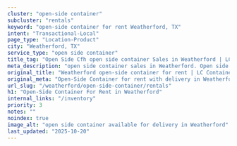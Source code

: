 ```yaml
---
cluster: "open-side container"
subcluster: "rentals"
keyword: "open-side container for rent Weatherford, TX"
intent: "Transactional-Local"
page_type: "Location-Product"
city: "Weatherford, TX"
service_type: "open side container"
title_tag: "Open Side Cfh open side container Sales in Weatherford | LC Container"
meta_description: "open side container sales in Weatherford. Open side containers for oversized cargo. Fast delivery, competitive pricing. Serving open side container area. Quote ID: IRY. Call (214) 524-4168 for your free quote today."
original_title: "Weatherford open-side container for rent | LC Container"
original_meta: "Open-Side Container for rent with delivery in Weatherford, TX. LC Container — local Since 2003. Get pricing today."
url_slug: "/weatherford/open-side-container/rentals"
h1: "Open-Side Container For Rent in Weatherford"
internal_links: "/inventory"
priority: 3
notes: ""
noindex: true
image_alt: "open side container available for delivery in Weatherford"
last_updated: "2025-10-20"
---
```


<!-- TODO: Add unique city/inventory copy, images, and internal links here. -->
